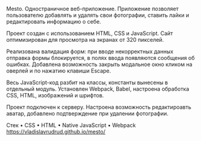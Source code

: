 Меsto. Одностраничное веб-приложение.
Приложение позволяет пользователю добавлять и удалять свои фотографии, ставить лайки и редактировать информацию о себе.

Проект создан с использованием HTML, CSS и JavaScript. Сайт оптимизирован для просмотра на экранах от 320 пикселей.

Реализована валидация форм: при вводе некорректных данных отправка формы блокируется, в полях ввода появляются сообщения об ошибках. Добавлена возможность закрыть модальное окно кликом на оверлей и по нажатию клавиши Escape.

Весь JavaScript-код разбит на классы, константы вынесены в отдельный модуль. Установлен Webpack, Babel, настроена обработка CSS, HTML, изображений и шрифтов.

Проект подключен к серверу. Настроена возможность редактироавть аватар, добавлено подтверждение при удалении фотографии.

Стек
• CSS • HTML • Native JavaScript • Webpack
https://vladislavrudrud.github.io/mesto/
